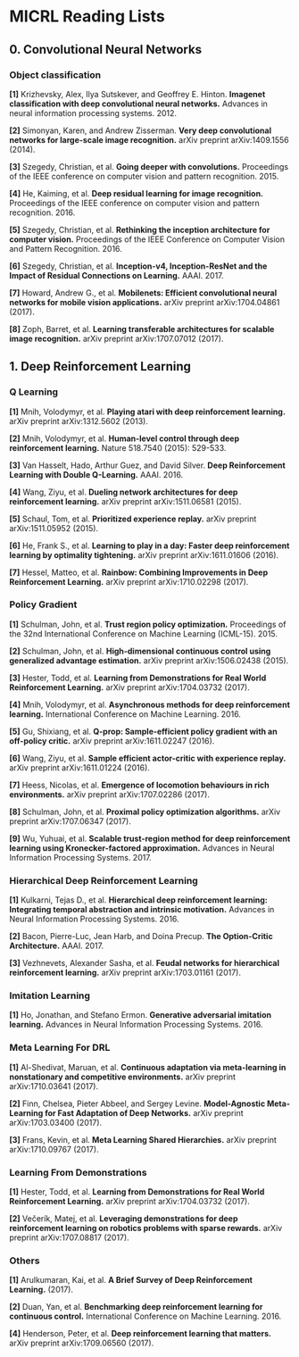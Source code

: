 # MICRL Reading Lists

## 0. Convolutional Neural Networks
### Object classification
**[1]** Krizhevsky, Alex, Ilya Sutskever, and Geoffrey E. Hinton. **Imagenet classification with deep convolutional neural networks.** Advances in neural information processing systems. 2012.

**[2]** Simonyan, Karen, and Andrew Zisserman. **Very deep convolutional networks for large-scale image recognition.** arXiv preprint arXiv:1409.1556 (2014).

**[3]** Szegedy, Christian, et al. **Going deeper with convolutions.** Proceedings of the IEEE conference on computer vision and pattern recognition. 2015.

**[4]** He, Kaiming, et al. **Deep residual learning for image recognition.** Proceedings of the IEEE conference on computer vision and pattern recognition. 2016.

**[5]** Szegedy, Christian, et al. **Rethinking the inception architecture for computer vision.** Proceedings of the IEEE Conference on Computer Vision and Pattern Recognition. 2016.

**[6]** Szegedy, Christian, et al. **Inception-v4, Inception-ResNet and the Impact of Residual Connections on Learning.** AAAI. 2017.

**[7]** Howard, Andrew G., et al. **Mobilenets: Efficient convolutional neural networks for mobile vision applications.** arXiv preprint arXiv:1704.04861 (2017).

**[8]** Zoph, Barret, et al. **Learning transferable architectures for scalable image recognition.** arXiv preprint arXiv:1707.07012 (2017).

## 1. Deep Reinforcement Learning
### Q Learning
**[1]** Mnih, Volodymyr, et al. **Playing atari with deep reinforcement learning.** arXiv preprint arXiv:1312.5602 (2013).

**[2]** Mnih, Volodymyr, et al. **Human-level control through deep reinforcement learning.** Nature 518.7540 (2015): 529-533.

**[3]** Van Hasselt, Hado, Arthur Guez, and David Silver. **Deep Reinforcement Learning with Double Q-Learning.** AAAI. 2016.

**[4]** Wang, Ziyu, et al. **Dueling network architectures for deep reinforcement learning.** arXiv preprint arXiv:1511.06581 (2015).

**[5]** Schaul, Tom, et al. **Prioritized experience replay.** arXiv preprint arXiv:1511.05952 (2015).

**[6]** He, Frank S., et al. **Learning to play in a day: Faster deep reinforcement learning by optimality tightening.** arXiv preprint arXiv:1611.01606 (2016).

**[7]** Hessel, Matteo, et al. **Rainbow: Combining Improvements in Deep Reinforcement Learning.** arXiv preprint arXiv:1710.02298 (2017).

### Policy Gradient
**[1]** Schulman, John, et al. **Trust region policy optimization.** Proceedings of the 32nd International Conference on Machine Learning (ICML-15). 2015.

**[2]** Schulman, John, et al. **High-dimensional continuous control using generalized advantage estimation.** arXiv preprint arXiv:1506.02438 (2015).

**[3]** Hester, Todd, et al. **Learning from Demonstrations for Real World Reinforcement Learning.** arXiv preprint arXiv:1704.03732 (2017).

**[4]** Mnih, Volodymyr, et al. **Asynchronous methods for deep reinforcement learning.** International Conference on Machine Learning. 2016.

**[5]** Gu, Shixiang, et al. **Q-prop: Sample-efficient policy gradient with an off-policy critic.** arXiv preprint arXiv:1611.02247 (2016).

**[6]** Wang, Ziyu, et al. **Sample efficient actor-critic with experience replay.** arXiv preprint arXiv:1611.01224 (2016).

**[7]** Heess, Nicolas, et al. **Emergence of locomotion behaviours in rich environments.** arXiv preprint arXiv:1707.02286 (2017).

**[8]** Schulman, John, et al. **Proximal policy optimization algorithms.** arXiv preprint arXiv:1707.06347 (2017).

**[9]** Wu, Yuhuai, et al. **Scalable trust-region method for deep reinforcement learning using Kronecker-factored approximation.** Advances in Neural Information Processing Systems. 2017.

### Hierarchical Deep Reinforcement Learning
**[1]** Kulkarni, Tejas D., et al. **Hierarchical deep reinforcement learning: Integrating temporal abstraction and intrinsic motivation.** Advances in Neural Information Processing Systems. 2016.

**[2]** Bacon, Pierre-Luc, Jean Harb, and Doina Precup. **The Option-Critic Architecture.** AAAI. 2017.

**[3]** Vezhnevets, Alexander Sasha, et al. **Feudal networks for hierarchical reinforcement learning.** arXiv preprint arXiv:1703.01161 (2017).

### Imitation Learning
**[1]** Ho, Jonathan, and Stefano Ermon. **Generative adversarial imitation learning.** Advances in Neural Information Processing Systems. 2016.

### Meta Learning For DRL
**[1]** Al-Shedivat, Maruan, et al. **Continuous adaptation via meta-learning in nonstationary and competitive environments.** arXiv preprint arXiv:1710.03641 (2017).

**[2]** Finn, Chelsea, Pieter Abbeel, and Sergey Levine. **Model-Agnostic Meta-Learning for Fast Adaptation of Deep Networks.** arXiv preprint arXiv:1703.03400 (2017).

**[3]** Frans, Kevin, et al. **Meta Learning Shared Hierarchies.** arXiv preprint arXiv:1710.09767 (2017).

### Learning From Demonstrations
**[1]** Hester, Todd, et al. **Learning from Demonstrations for Real World Reinforcement Learning.** arXiv preprint arXiv:1704.03732 (2017).

**[2]** Večerík, Matej, et al. **Leveraging demonstrations for deep reinforcement learning on robotics problems with sparse rewards.** arXiv preprint arXiv:1707.08817 (2017).

### Others
**[1]** Arulkumaran, Kai, et al. **A Brief Survey of Deep Reinforcement Learning.** (2017).

**[2]** Duan, Yan, et al. **Benchmarking deep reinforcement learning for continuous control.** International Conference on Machine Learning. 2016.

**[4]** Henderson, Peter, et al. **Deep reinforcement learning that matters.** arXiv preprint arXiv:1709.06560 (2017).





